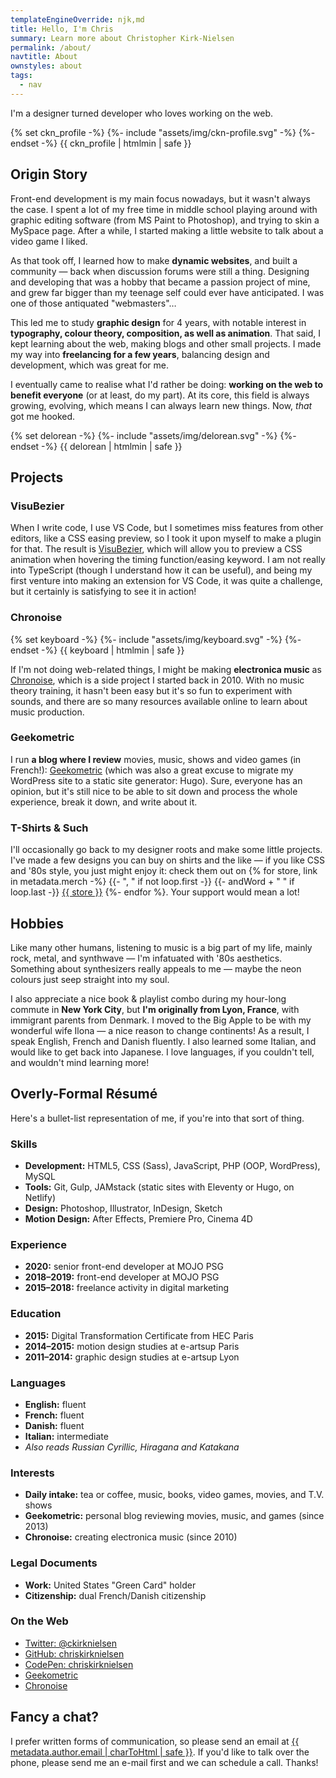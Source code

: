 ```yaml
---
templateEngineOverride: njk,md
title: Hello, I'm Chris
summary: Learn more about Christopher Kirk-Nielsen
permalink: /about/
navtitle: About
ownstyles: about
tags:
  - nav
---
```


<p class="u-fontBold">I'm a designer turned developer who loves working on the web.</p>

<div class="md:u-displayFlex u-flex--startBlock">
  <div class="about__profile u-floatLeft u-posRelative u-flex--shrink-0 u-marginBlock--double u-marginInlineEnd--double">
    {% set ckn_profile -%}
    {%- include "assets/img/ckn-profile.svg" -%}
    {%- endset -%}
    {{ ckn_profile | htmlmin | safe }}
  </div>

  <div class="u-flow">

  ## Origin Story

  Front-end development is my main focus nowadays, but it wasn't always the case. I spent a lot of my free time in middle school playing around with graphic editing software (from MS Paint to Photoshop), and trying to skin a MySpace page. After a while, I started making a little website to talk about a video game I liked.

  As that took off, I learned how to make **dynamic websites**, and built a community — back when discussion forums were still a thing. Designing and developing that was a hobby that became a passion project of mine, and grew far bigger than my teenage self could ever have anticipated. I was one of those antiquated "webmasters"…

  This led me to study **graphic design** for 4 years, with notable interest in **typography, colour theory, composition, as well as animation**. That said, I kept learning about the web, making blogs and other small projects. I made my way into **freelancing for a few years**, balancing design and development, which was great for me.

  I eventually came to realise what I'd rather be doing: **working on the web to benefit everyone** (or at least, do my part). At its core, this field is always growing, evolving, which means I can always learn new things. Now, *that* got me <span data-about-action="hooked-delorean">hooked</span>.

  <div class="u-displayFlex u-flex--center u-floatClear">
    {% set delorean -%}
    {%- include "assets/img/delorean.svg" -%}
    {%- endset -%}
    {{ delorean | htmlmin | safe }}
  </div>
  </div>
</div>

## Projects

### VisuBezier

When I write code, I use VS Code, but I sometimes miss features from other editors, like a CSS easing preview, so I took it upon myself to make a plugin for that. The result is [VisuBezier](https://marketplace.visualstudio.com/items?itemName=chriskirknielsen.visubezier), which will allow you to preview a CSS animation when hovering the timing function/easing keyword. I am not really into TypeScript (though I understand how it can be useful), and being my first venture into making an extension for VS Code, it was quite a challenge, but it certainly is satisfying to see it in action!

### Chronoise

<div class="u-displayFlex u-flex--center u-floatRight u-marginBlock--double u-marginInlineStart--double">
  {% set keyboard -%}
  {%- include "assets/img/keyboard.svg" -%}
  {%- endset -%}
  {{ keyboard | htmlmin | safe }}
</div>

If I'm not doing web-related things, I might be making **electronica music** as [Chronoise](https://chronoise.com), which is a side project I started back in 2010. With no music theory training, it hasn't been easy but it's so fun to experiment with sounds, and there are so many resources available online to learn about music production.

### Geekometric

I run **a blog where I review** movies, music, shows and video games (in French!): [Geekometric](https://geekometric.com) (which was also a great excuse to migrate my WordPress site to a static site generator: Hugo). Sure, everyone has an opinion, but it's still nice to be able to sit down and process the whole experience, break it down, and write about it.

### T-Shirts & Such

I'll occasionally go back to my designer roots and make some little projects. I've made a few designs you can buy on shirts and the like — if you like CSS and '80s style, you just might enjoy it: check them out on {% for store, link in metadata.merch -%}
  {{- ", " if not loop.first -}}
  {{- andWord + " " if loop.last -}}
  <a href="{{ link }}">{{ store }}</a>
{%- endfor %}. Your support would mean a lot!

## Hobbies

Like many other humans, listening to music is a big part of my life, mainly rock, metal, and synthwave — I'm infatuated with '80s aesthetics. Something about synthesizers really appeals to me — maybe the neon colours just seep straight into my soul.

I also appreciate a nice book & playlist combo during my hour-long commute in **New York City**, but **I'm originally from Lyon, France**, with immigrant parents from Denmark. I moved to the Big Apple to be with my wonderful wife Ilona — a nice reason to change continents! As a result, I speak English, French and Danish fluently. I also learned some Italian, and would like to get back into Japanese. I love languages, if you couldn't tell, and wouldn't mind learning more!

## Overly-Formal Résumé

Here's a bullet-list representation of me, if you're into that sort of thing.

### Skills

- **Development:** HTML5, CSS (Sass), JavaScript, PHP (OOP, WordPress), MySQL
- **Tools:** Git, Gulp, JAMstack (static sites with Eleventy or Hugo, on Netlify)
- **Design:** Photoshop, Illustrator, InDesign, Sketch
- **Motion Design:** After Effects, Premiere Pro, Cinema 4D

### Experience

- **2020:** senior front-end developer at MOJO PSG
- **2018–2019:** front-end developer at MOJO PSG
- **2015–2018:** freelance activity in digital marketing

### Education

- **2015:** Digital Transformation Certificate from HEC Paris
- **2014–2015:** motion design studies at e-artsup Paris
- **2011–2014:** graphic design studies at e-artsup Lyon

### Languages

- **English:** fluent
- **French:** fluent
- **Danish:** fluent
- **Italian:** intermediate
- *Also reads Russian Cyrillic, Hiragana and Katakana*

### Interests

- **Daily intake:** tea or coffee, music, books, video games, movies, and T.V. shows
- **Geekometric:** personal blog reviewing movies, music, and games (since 2013)
- **Chronoise:** creating electronica music (since 2010)

### Legal Documents

- **Work:** United States "Green Card" holder
- **Citizenship:** dual French/Danish citizenship

### On the Web

- [Twitter: @ckirknielsen](https://twitter.com/ckirknielsen)
- [GitHub: chriskirknielsen](https://github.com/chriskirknielsen)
- [CodePen: chriskirknielsen](https://codepen.io/chriskirknielsen)
- [Geekometric](https://geekometric.com)
- [Chronoise](https://chronoise.com)

## Fancy a chat?

I prefer written forms of communication, so please send an email at <a href="mailto:{{ metadata.author.email | charToHtml | safe }}">{{ metadata.author.email | charToHtml | safe }}</a>. If you'd like to talk over the phone, please send me an e-mail first and we can schedule a call. Thanks!